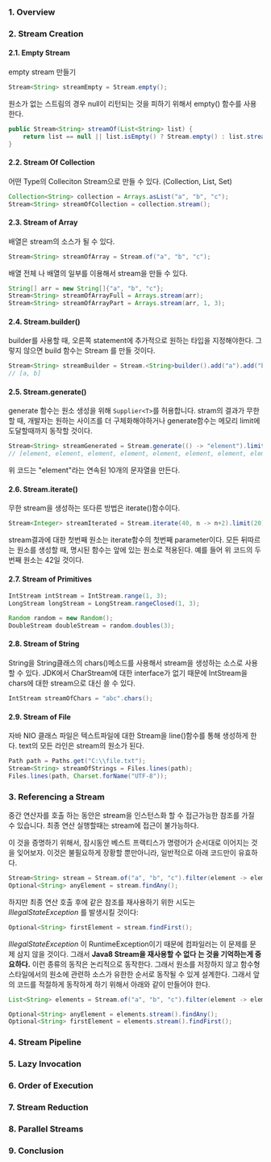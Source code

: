 ### 1. Overview

### 2. Stream Creation
#### 2.1. Empty Stream
empty stream 만들기

```java
Stream<String> streamEmpty = Stream.empty();
```
원소가 없는 스트림의 경우 null이 리턴되는 것을 피하기 위해서 empty() 함수를 사용한다.

```java
public Stream<String> streamOf(List<String> list) {
    return list == null || list.isEmpty() ? Stream.empty() : list.stream();
}
```

#### 2.2. Stream Of Collection
어떤 Type의 Colleciton Stream으로 만들 수 있다. (Collection, List, Set)
```java
Collection<String> collection = Arrays.asList("a", "b", "c");
Stream<String> streamOfCollection = collection.stream();
```

#### 2.3. Stream of Array
배열은 stream의 소스가 될 수 있다.
```java
Stream<String> streamOfArray = Stream.of("a", "b", "c");
```
배열 전체 나 배열의 일부를 이용해서 stream을 만들 수 있다.
```java
String[] arr = new String[]{"a", "b", "c"};
Stream<String> streamOfArrayFull = Arrays.stream(arr);
Stream<String> streamOfArrayPart = Arrays.stream(arr, 1, 3);
```

#### 2.4. Stream.builder()
builder를 사용할 때, 오른쪽 statement에 추가적으로 원하는 타입을 지정해야한다. 그렇지 않으면 build 함수는 Stream<Object> 를 만들 것이다.
```java
Stream<String> streamBuilder = Stream.<String>builder().add("a").add("b").build();
// [a, b]
```
#### 2.5. Stream.generate()
generate 함수는 원소 생성을 위해 `Supplier<T>`를 허용합니다. stram의 결과가 무한할 때, 개발자는 원하는 사이즈를 더 구체화해야하거나
generate함수는 메모리 limit에 도달할때까지 동작할 것이다.
```java
Stream<String> streamGenerated = Stream.generate(() -> "element").limit(10);
// [element, element, element, element, element, element, element, element, element, element]
```
위 코드는 "element"라는 연속된 10개의 문자열을 만든다.
#### 2.6. Stream.iterate()
무한 stream을 생성하는 또다른 방법은 iterate()함수이다.
```java
Stream<Integer> streamIterated = Stream.iterate(40, n -> n+2).limit(20);
```
stream결과에 대한 첫번째 원소는 iterate함수의 첫번째 parameter이다. 모든 뒤따르는 원소를 생성할 때, 명시된 함수는 앞에 있는 원소로 적용된다. 
예를 들어 위 코드의 두번째 원소는 42일 것이다.
    
#### 2.7. Stream of Primitives
```java
IntStream intStream = IntStream.range(1, 3);
LongStream longStream = LongStream.rangeClosed(1, 3);
```
    
```java
Random random = new Random();
DoubleStream doubleStream = random.doubles(3);
```

#### 2.8. Stream of String
String을 String클래스의 chars()메소드를 사용해서 stream을 생성하는 소스로 사용할 수 있다. JDK에서 CharStream에 대한 interface가 없기 때문에 IntStream을 chars에 대한 stream으로 대신 쓸 수 있다.
```java
IntStream streamOfChars = "abc".chars();
```

#### 2.9. Stream of File
자바 NIO 클래스 파일은 텍스트파일에 대한 Stream<String>을 line()함수를 통해 생성하게 한다. text의 모든 라인은 stream의 원소가 된다.
```java
Path path = Paths.get("C:\\file.txt");
Stream<String> streamOfStrings = Files.lines(path);
Files.lines(path, Charset.forName("UTF-8"));
```

### 3. Referencing a Stream
중간 연산자를 호출 하는 동안은 stream을 인스턴스화 할 수 접근가능한 참조를 가질 수 있습니다. 최종 연산 실행할때는 stream에 접근이 불가능하다.

이 것을 증명하기 위해서, 잠시동안 베스트 프랙티스가 명령어가 순서대로 이어지는 것을 잊어보자. 이것은 불필요하게 장황할 뿐만아니라, 일반적으로 아래 코드만이 유효하다.
```java
Stream<String> stream = Stream.of("a", "b", "c").filter(element -> element.contains("b"));
Optional<String> anyElement = stream.findAny();
```
하지만 최종 연산 호출 후에 같은 참조를 재사용하기 위한 시도는 _IllegalStateException_ 를 발생시킬 것이다:
```java
Optional<String> firstElement = stream.findFirst();
```
_IllegalStateException_ 이 RuntimeException이기 때문에 컴파일러는 이 문제를 문제 삼지 않을 것이다. 그래서 **Java8 Stream을 재사용할 수 없다 는 것을 기억하는게 중요하다.**
이런 종류의 동작은 논리적으로 동작한다. 그래서 원소를 저장하지 않고 함수형 스타일에서의 원소에 관련하 소스가 유한한 순서로 동작될 수 있게 설계한다. 그래서 앞의 코드를 적절하게 동작하게 하기 위해서 아래와 같이 만들어야 한다.
```java
List<String> elements = Stream.of("a", "b", "c").filter(element -> element.contains("b")).collect(Collectors.toList());

Optional<String> anyElement = elements.stream().findAny();
Optional<String> firstElement = elements.stream().findFirst();
```
    
### 4. Stream Pipeline

### 5. Lazy Invocation

### 6. Order of Execution

### 7. Stream Reduction

### 8. Parallel Streams

### 9. Conclusion

